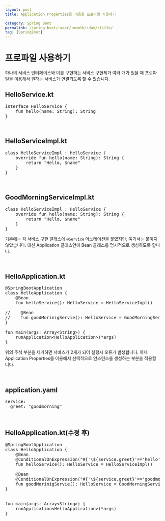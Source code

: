 ```yaml
---
layout: post
title: Application Properties를 이용한 프로파일 사용하기

category: Spring Boot
permalink: /spring-boot/:year/:month/:day/:title/
tag: [SpringBoot]
---
```


# 프로파일 사용하기

하나의 서비스 인터페이스와 이를 구현하는 서비스 구현체가 여러 개가 있을 때 프로파일을 이용해서 
원하는 서비스가 연결되도록 할 수 있습니다.

## HelloService.kt

<pre class="prettyprint">
interface HelloService {
    fun hello(name: String): String
}
</pre>

<br>

## HelloServiceImpl.kt

<pre class="prettyprint">
class HelloServiceImpl : HelloService {
    override fun hello(name: String): String {
        return "Hello, $name"
    }
}
</pre>

<br>

## GoodMorningServiceImpl.kt

<pre class="prettyprint">
class HelloServiceImpl : HelloService {
    override fun hello(name: String): String {
        return "Hello, $name"
    }
}
</pre>

기존에는 각 서비스 구현 클래스에 `@Service` 어노테이션을 붙였지만, 여기서는 붙이지 않았습니다. 
대신 Application 클래스안에 Bean 클래스를 명시적으로 생성하도록 합니다.

<br>

## HelloApplication.kt

<pre class="prettyprint">
@SpringBootApplication
class HelloApplication {
    @Bean
    fun helloService(): HelloService = HelloServiceImpl()

//    @Bean
//    fun goodMorinigServie(): HelloService = GoodMorningServiceImpl()
}

fun main(args: Array&lt;String&gt;) {
    runApplication&lt;HelloApplication&gt;(*args)
}
</pre>

위의 주석 부분을 제거하면 서비스가 2개가 되어 실행시 오류가 발생합니다.
이제 Application Properties를 이용해서 선택적으로 인스턴스를 생성하는 부분을 적용합니다.

<br>

## application.yaml

<pre class="prettyprint">
service:
  greet: "goodmorning"
</pre>

<br>

## HelloApplication.kt(수정 후)

<pre class="prettyprint">
@SpringBootApplication
class HelloApplication {
    @Bean
	@ConditionalOnExpression("#{'\${service.greet}'=='hello'}")
    fun helloService(): HelloService = HelloServiceImpl()

    @Bean
	@ConditionalOnExpression("#{'\${service.greet}'=='goodmorning'}")
    fun goodMorinigServie(): HelloService = GoodMorningServiceImpl()
}


fun main(args: Array&lt;String&gt;) {
    runApplication&lt;HelloApplication&gt;(*args)
}
</pre>